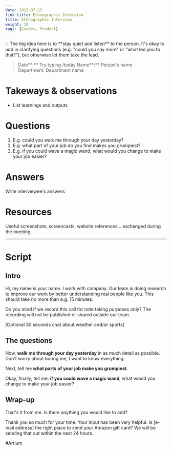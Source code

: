 ```yaml
---
date: 2023-07-23
link title: Ethnographic Interview
title: Ethnographic Interview
weight: 10
tags: [Guides, Product]
---
```


<aside>
💡 The big idea here is to **stay quiet and listen** to the person. It's okay to add in clarifying questions (e.g. "could you say more" or "what led you to that?"), but otherwise let them take the lead.

</aside>

> Date**:** Try typing /today
Name**:** Person's name
Department: Department name
> 

# Takeways & observations

- List learnings and outputs

# Questions

1. E.g. could you walk me through your day yesterday?
2. E.g. what part of your job do you find makes you grumpiest?
3. E.g. if you could wave a magic wand, what would you change to make your job easier?

# Answers

Write interviewee's answers

# Resources

Useful screenshots, screencasts, website references... exchanged during the meeting.

---

# Script

## Intro

Hi, my name is your name. I work with company. Our team is doing research to improve our work by better understanding real people like you. This should take no more than e.g. 15 minutes.

Do you mind if we record this call for note taking purposes only? The recording will not be published or shared outside our team.

[Optional 30 seconds chat about weather and/or sports]

## The questions

Now, **walk me through your day yesterday** in as much detail as possible. Don't worry about boring me, I want to know everything.

Next, tell me **what parts of your job make you grumpiest**.

Okay, finally, tell me: **if you could wave a magic wand**, what would you change to make your job easier?

## Wrap-up

That's it from me. Is there anything you would like to add?

Thank you so much for your time. Your input has been very helpful. Is [e-mail address] the right place to send your Amazon gift card? We will be sending that out within the next 24 hours.

#Artium
